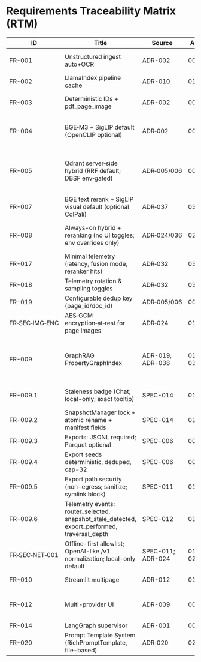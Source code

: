# Requirements Traceability Matrix (RTM)

| ID | Title | Source | ADR(s) | Code file(s) | Test(s) | Verification | Status |
|----|-------|--------|--------|--------------|---------|--------------|--------|
| FR-001 | Unstructured ingest auto+OCR | ADR-002 | 002 | src/processing/document_processor.py; src/processing/utils.py | tests/unit/processing/test_document_processor.py; tests/unit/processing/test_unstructured_transformation_config.py; tests/integration/test_ingestion_pipeline_pdf_images.py | test | Completed |
| FR-002 | LlamaIndex pipeline cache | ADR-010 | 010 | src/processing/document_processor.py | tests/unit/cache/test_ingestion_cache.py; tests/integration/test_ingestion_pipeline_pdf_images.py | test+analysis | Completed |
| FR-003 | Deterministic IDs + pdf_page_image | ADR-002 | 002 | src/processing/document_processor.py; src/processing/pdf_pages.py; src/models/schemas.py | tests/unit/processing/test_pdf_pages_helpers.py; tests/unit/processing/test_deterministic_ids.py; tests/integration/test_ingestion_pipeline_pdf_images.py | test | Completed |
| FR-004 | BGE‑M3 + SigLIP default (OpenCLIP optional) | ADR‑002 | 002 | src/models/embeddings.py; src/utils/core.py; src/utils/vision_siglip.py; src/utils/images.py | tests/unit/retrieval/embeddings/test_embeddings_refactored.py; tests/unit/models/embeddings/test_bge_m3_text_embedder.py; tests/unit/models/embeddings/test_image_embedder.py; tests/integration/test_unified_embeddings_in_retrieval_integration.py | test | Completed |
| FR-005 | Qdrant server‑side hybrid (RRF default; DBSF env‑gated) | ADR‑005/006 | 005,006 | src/retrieval/hybrid.py; src/utils/storage.py | tests/unit/retrieval/dedup/test_dedup_before_final_cut_unique_key.py; tests/unit/retrieval/test_router_factory_hybrid.py; tests/unit/retrieval/test_qdrant_prefetch_rrf.py; tests/unit/retrieval/test_qdrant_prefetch_dbsf.py; tests/unit/retrieval/test_qdrant_dedup_before_limit.py; tests/unit/telemetry/test_hybrid_retriever_telemetry.py | test | Completed |
| FR-007 | BGE text rerank + SigLIP visual default (optional ColPali) | ADR‑037 | 037 | src/retrieval/reranking.py | tests/unit/rerank/test_rerank_timeout_failopen.py; tests/unit/rerank/test_siglip_rescore_mock.py; tests/unit/rerank/test_rerank_ordering_change.py | test | Completed |
| FR-008 | Always-on hybrid + reranking (no UI toggles; env overrides only) | ADR‑024/036 | 024,036 | src/config/settings.py (maps `DOCMIND_RETRIEVAL__USE_RERANKING`), src/retrieval/hybrid.py, src/retrieval/reranking.py | tests/integration/test_settings_page.py | inspection | Implemented |
| FR-017 | Minimal telemetry (latency, fusion mode, reranker hits) | ADR‑032 | 032 | src/utils/telemetry.py; src/retrieval/reranking.py; src/pages/01_chat.py | tests/unit/telemetry/test_telemetry_schema_assertions.py | test | Completed |
| FR-018 | Telemetry rotation & sampling toggles | ADR‑032 | 032 | src/utils/telemetry.py | tests/unit/telemetry/test_rotation_sampling.py | test | Completed |
| FR-019 | Configurable dedup key (page_id/doc_id) | ADR‑005/006 | 005,006 | src/retrieval/hybrid.py; src/config/settings.py | tests/unit/retrieval/qdrant/test_qdrant_dedup_docid.py; tests/unit/retrieval/qdrant/test_qdrant_dedup_before_limit.py | test | Completed |
| FR‑SEC‑IMG‑ENC | AES‑GCM encryption‑at‑rest for page images | ADR‑024 | 011,024 | src/utils/security.py; src/processing/pdf_pages.py | tests/unit/utils/security/test_encrypt_file.py; tests/integration/imaging/test_pdf_images_encrypt.py | test | Completed |
| FR-009 | GraphRAG PropertyGraphIndex | ADR-019, ADR-038 | 019, 038 | src/retrieval/graph_config.py; src/retrieval/router_factory.py; src/persistence/snapshot.py; src/pages/01_chat.py; src/pages/02_documents.py | tests/unit/retrieval/test_graph_helpers.py; tests/unit/retrieval/test_seed_policy.py; tests/unit/persistence/test_snapshot_roundtrip.py; tests/unit/retrieval/test_router_factory_hybrid.py; tests/integration/ui/test_chat_autoload_snapshot.py; tests/integration/ui/test_documents_snapshot_button.py | test | Implemented |
| FR-009.1 | Staleness badge (Chat; local-only; exact tooltip) | SPEC-014 | 014 | src/pages/01_chat.py | tests/unit/pages/test_chat_staleness.py; tests/unit/ui/test_chat_staleness_badge.py; tests/unit/pages/test_chat_tooltip_copy.py | test | Implemented |
| FR-009.2 | SnapshotManager lock + atomic rename + manifest fields | SPEC-014 | 014 | src/persistence/snapshot.py | tests/unit/persistence/test_snapshot_manager.py; tests/unit/persistence/test_snapshot_roundtrip.py | test | Implemented |
| FR-009.3 | Exports: JSONL required; Parquet optional | SPEC-006 | 006 | src/retrieval/graph_config.py; src/pages/02_documents.py | tests/integration/test_graphrag_exports.py | test | Implemented |
| FR-009.4 | Export seeds deterministic, deduped, cap=32 | SPEC-006 | 006 | src/retrieval/graph_config.py | tests/unit/retrieval/test_seed_policy.py | test | Implemented |
| FR-009.5 | Export path security (non-egress; sanitize; symlink block) | SPEC-011 | 011 | src/utils/security.py | tests/unit/security/test_export_path_validation.py; tests/unit/utils/test_security.py | test | Implemented |
| FR-009.6 | Telemetry events: router_selected, snapshot_stale_detected, export_performed, traversal_depth | SPEC-012 | 012 | src/utils/telemetry.py; src/retrieval/query_engine.py; src/pages/01_chat.py; src/agents/tools/router_tool.py | tests/unit/telemetry/test_telemetry_schema_assertions.py; tests/unit/agents/test_router_tool_telemetry.py | test | Implemented |
| FR‑SEC‑NET‑001 | Offline-first allowlist; OpenAI-like /v1 normalization; local-only default | SPEC-011; ADR-024 | 011, 024 | src/config/settings.py; src/pages/04_settings.py; src/config/llm_factory.py | tests/integration/test_settings_page.py; tests/unit/config/* | test | Implemented |
| FR-010 | Streamlit multipage | ADR-012 | 012 | src/app.py; src/pages/04_settings.py | tests/unit/config/test_integrations_runtime.py; tests/integration/test_settings_page.py | inspection | Completed |
| FR-012 | Multi-provider UI | ADR-009 | 009 | src/config/llm_factory.py; src/pages/04_settings.py | tests/unit/config/test_llm_factory.py; tests/unit/config/test_llm_factory_empty_model_defaulting.py; tests/unit/config/test_integrations_runtime.py; tests/integration/test_settings_page.py | test | Completed |
| FR-014 | LangGraph supervisor | ADR-001 | 001 | src/agents/* | tests_agents/* | test | In repo |
| FR-020 | Prompt Template System (RichPromptTemplate, file-based) | ADR‑020 | 020 | src/prompting/*; templates/prompts/*; templates/presets/* | tests/unit/prompting/*; tests/integration/test_prompt_registry.py; tests/e2e/test_prompt_system.py | test | Completed |
